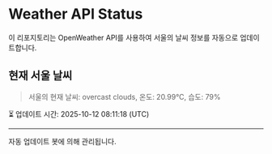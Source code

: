 
# Weather API Status

이 리포지토리는 OpenWeather API를 사용하여 서울의 날씨 정보를 자동으로 업데이트합니다.

## 현재 서울 날씨
> 서울의 현재 날씨: overcast clouds, 온도: 20.99°C, 습도: 79%

⏳ 업데이트 시간: 2025-10-12 08:11:18 (UTC)

---
자동 업데이트 봇에 의해 관리됩니다.
